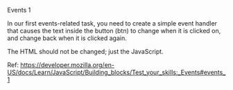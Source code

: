 Events 1

In our first events-related task, you need to create a simple event handler that causes the text inside the button (btn) to change when it is clicked on, and change back when it is clicked again.

The HTML should not be changed; just the JavaScript.

Ref: https://developer.mozilla.org/en-US/docs/Learn/JavaScript/Building_blocks/Test_your_skills:_Events#events_1
